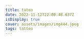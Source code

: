 ```yaml
---
title: tatoo
date: 2022-11-12T22:09:48.637Z
isDisplay: true
cover: assets/images/img444.jpeg
tags: tattoo
---
```

